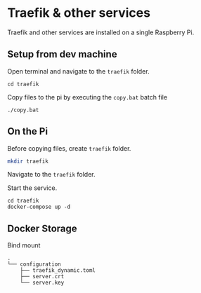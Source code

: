 # Traefik & other services

Traefik and other services are installed on a single Raspberry Pi.


## Setup from dev machine

Open terminal and navigate to the `traefik` folder.

```
cd traefik
```

Copy files to the pi by executing the `copy.bat` batch file

```
./copy.bat
```


## On the Pi

Before copying files, create `traefik` folder.

```bash
mkdir traefik
```

Navigate to the `traefik` folder.

Start the service.

```base
cd traefik
docker-compose up -d
```


## Docker Storage

Bind mount

```
.
└── configuration
    ├── traefik_dynamic.toml
    ├── server.crt
    └── server.key
```
